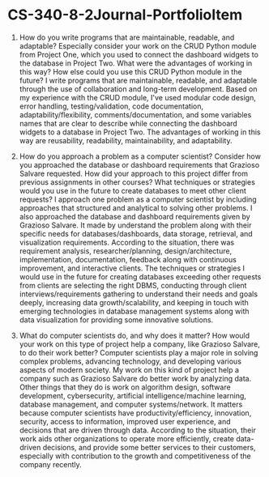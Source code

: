 # CS-340-8-2Journal-PortfolioItem
1. How do you write programs that are maintainable, readable, and adaptable? Especially consider your work on the CRUD Python module from Project One, which you used to connect the 
dashboard widgets to the database in Project Two. What were the advantages of working in this way? How else could you use this CRUD Python module in the future? I write programs 
that are maintainable, readable, and adaptable through the use of collaboration and long-term development. Based on my experience with the CRUD module, I've used modular code design, 
error handling, testing/validation, code documentation, adaptability/flexibility, comments/documentation, and some variables names that are clear to describe while connecting the 
dashboard widgets to a database in Project Two. The advantages of working in this way are reusability, readability, maintainability, and adaptability.

2. How do you approach a problem as a computer scientist? Consider how you approached the database or dashboard requirements that Grazioso Salvare requested. How did your approach to 
this project differ from previous assignments in other courses? What techniques or strategies would you use in the future to create databases to meet other client requests? I approach 
one problem as a computer scientist by including approaches that structured and analytical to solving other problems. I also approached the database and dashboard requirements given by 
Grazioso Salvare. It made by understand the problem along with their specific needs for databases/dashboards, data storage, retrieval, and visualization requirements. According to 
the situation, there was requirement analysis, researcher/planning, design/architecture, implementation, documentation, feedback along with continuous improvement, and interactive 
clients. The techniques or strategies I would use in the future for creating databases exceeding other requests from clients are selecting the right DBMS, conducting through client 
interviews/requirements gathering to understand their needs and goals deeply, increasing data growth/scalability, and keeping in touch with emerging technologies in database management 
systems along with data visualization for providing some innovative solutions.

3. What do computer scientists do, and why does it matter? How would your work on this type of project help a company, like Grazioso Salvare, to do their work better? Computer scientists 
play a major role in solving complex problems, advancing technology, and developing various aspects of modern society. My work on this kind of project help a company such as Grazioso 
Salvare do better work by analyzing data. Other things that they do is work on algorithm design, software development, cybersecurity, artificial intelligence/machine learning, database
management, and computer systems/network. It matters because computer scientists have productivity/efficiency, innovation, security, access to information, improved user experience, and
decisions that are driven through data. According to the situation, their work aids other organizations to operate more efficiently, create data-driven decisions, and provide some better
services to their customers, especially with contribution to the growth and competitiveness of the company recently.
